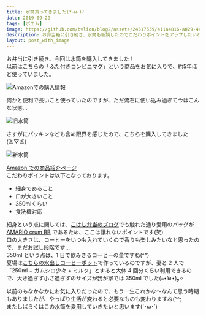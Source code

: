 ```yaml
---
title: 水筒買ってきました(*･ω･)ﾉ
date: 2019-09-29
tags: [ポエム]
image: https://github.com/bvlion/blog2/assets/24517539/411a4816-a029-4a93-9c11-1c1f435a029a
description: お弁当箱に引き続き、水筒も新調したのでこだわりポイントをアップしたいと思います！
layout: post_with_image
---
```


お弁当に引き続き、今回は水筒を購入してきました！  
以前はこちらの「[ふた付きコンビニマグ](https://www.amazon.co.jp/%E3%83%89%E3%82%A6%E3%82%B7%E3%82%B7%E3%83%A3-%E3%82%B3%E3%83%B3%E3%83%93%E3%83%8B%E3%83%9E%E3%82%B0-%E3%83%80%E3%82%A4%E3%83%AC%E3%82%AF%E3%83%88%E3%82%BF%E3%82%A4%E3%83%97-%E7%9B%B4%E6%8E%A5%E3%83%89%E3%83%AA%E3%83%83%E3%83%97-CBCT400BR/dp/B00NBM1Z3A/ref=as_li_ss_tl?__mk_ja_JP=%E3%82%AB%E3%82%BF%E3%82%AB%E3%83%8A&keywords=cbct400&qid=1569724536&s=gateway&sr=8-1&linkCode=sl1&tag=bvlion-22&linkId=fd4a484711bfdd89ce808103bc8fadee&language=ja_JP)」という商品をお気に入りで、約5年ほど使っていました。

![Amazonでの購入情報](https://github.com/bvlion/blog2/assets/24517539/a5a7555e-9694-421f-8889-9b2c218e84a5)

何かと便利で長いこと使っていたのですが、ただ流石に使い込み過ぎて今はこんな状態…

![旧水筒](https://github.com/bvlion/blog2/assets/24517539/df5764c9-b307-4671-9ad6-8d4b3e40f0b5)

さすがにパッキンなども含め限界を感じたので、こちらを購入してきました(≧▽≦)

![新水筒](https://github.com/bvlion/blog2/assets/24517539/411a4816-a029-4a93-9c11-1c1f435a029a)

[Amazon での商品紹介ページ](https://www.amazon.co.jp/%E3%82%B5%E3%83%BC%E3%83%A2%E3%82%B9-%E7%9C%9F%E7%A9%BA%E6%96%AD%E7%86%B1%E3%82%B1%E3%83%BC%E3%82%BF%E3%82%A4%E3%83%9E%E3%82%B0-%E3%80%90%E3%82%B9%E3%82%AF%E3%83%AA%E3%83%A5%E3%83%BC%E3%82%BF%E3%82%A4%E3%83%97%E3%80%91-JNO-352-DNVY/dp/B07FNTV5C9/ref=as_li_ss_tl?__mk_ja_JP=%E3%82%AB%E3%82%BF%E3%82%AB%E3%83%8A&keywords=jno-352&qid=1569767629&s=gateway&sr=8-1&linkCode=sl1&tag=bvlion-22&linkId=36efa7985a8cccd8c37e9cf9b99672f8&language=ja_JP)  
こだわりポイントは以下となっております。

- 細身であること
- 口が大きいこと
- 350mlくらい
- 食洗機対応

細身という点に関しては、[こけし弁当のブログ](../new_lunch_box_review/)でも触れた通り愛用のバッグが [AMARIO crum BB](https://amzn.to/353uYOn) であるため、ここは譲れないポイントです(笑)  
口の大きさは、コーヒーをいつも入れていくので香りも楽しみたいなと思ったので、まだお試し段階です…  
350ml という点は、1 日で飲みきるコーヒーの量ですね(^^)  
夏場は[こちらの水出しコーヒーポット](https://www.amazon.co.jp/HARIO-%E3%83%8F%E3%83%AA%E3%82%AA-%E3%82%B3%E3%83%BC%E3%83%92%E3%83%BC%E3%83%9D%E3%83%83%E3%83%88-%E3%82%B3%E3%83%BC%E3%83%92%E3%83%BC%E3%83%89%E3%83%AA%E3%83%83%E3%83%97-MCPN-14CBR/dp/B00I7JKAQ0/ref=as_li_ss_tl?__mk_ja_JP=%E3%82%AB%E3%82%BF%E3%82%AB%E3%83%8A&crid=2M9WWBNHJDTK&keywords=%E6%B0%B4%E5%87%BA%E3%81%97%E3%82%B3%E3%83%BC%E3%83%92%E3%83%BC%E3%83%9D%E3%83%83%E3%83%88&qid=1569725595&s=gateway&sprefix=%E6%B0%B4%E5%87%BA%E3%81%97,aps,273&sr=8-2&linkCode=sl1&tag=bvlion-22&linkId=f38bf54c55571261e59590ff9cd5a1f2&language=ja_JP)で作っているのですが、妻と 2 人で「250ml + ガムシロ少々 + ミルク」とすると大体 4 回分くらい利用できるので、大き過ぎず小さ過ぎずのサイズが我が家では 350ml でした(๑•̀ㅂ•́)و✧

以前のもなかなかにお気に入りだったので、もう一生これかな〜なんて思う時期もありましたが、やっぱり生活が変わると必要なものも変わりますね(^^;  
またしばらくはこの水筒を愛用していきたいと思います(`･ω･´)